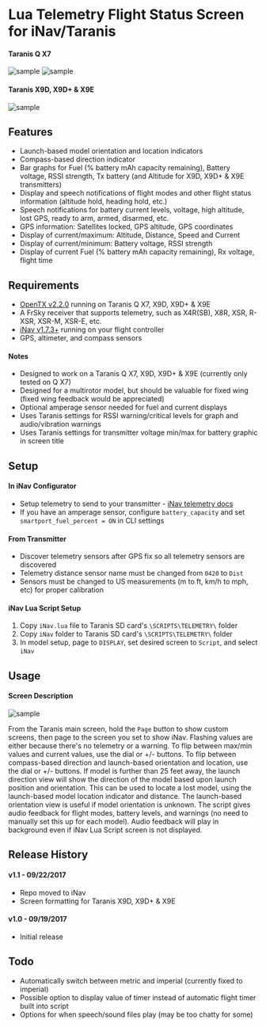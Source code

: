 # Lua Telemetry Flight Status Screen for iNav/Taranis

#### Taranis Q X7
![sample](http://www.leethost.com/link_pics/iNav1.png "Launch-based model orientation and location indicators")
![sample](http://www.leethost.com/link_pics/iNav2.png "Compass-based direction indicator")

#### Taranis X9D, X9D+ & X9E
![sample](http://www.leethost.com/link_pics/iNav3.png "View on Taranis X9D, X9D+ & X9E")

## Features

* Launch-based model orientation and location indicators
* Compass-based direction indicator
* Bar graphs for Fuel (% battery mAh capacity remaining), Battery voltage, RSSI strength, Tx battery (and Altitude for X9D, X9D+ & X9E transmitters)
* Display and speech notifications of flight modes and other flight status information (altitude hold, heading hold, etc.)
* Speech notifications for battery current levels, voltage, high altitude, lost GPS, ready to arm, armed, disarmed, etc.
* GPS information: Satellites locked, GPS altitude, GPS coordinates
* Display of current/maximum: Altitude, Distance, Speed and Current
* Display of current/minimum: Battery voltage, RSSI strength
* Display of current Fuel (% battery mAh capacity remaining), Rx voltage, flight time

## Requirements

* [OpenTX v2.2.0](http://www.open-tx.org/) running on Taranis Q X7, X9D, X9D+ & X9E
* A FrSky receiver that supports telemetry, such as X4R(SB), X8R, XSR, R-XSR, XSR-M, XSR-E, etc.
* [iNav v1.7.3+](https://github.com/iNavFlight/inav/releases) running on your flight controller
* GPS, altimeter, and compass sensors

#### Notes

* Designed to work on a Taranis Q X7, X9D, X9D+ & X9E (currently only tested on Q X7)
* Designed for a multirotor model, but should be valuable for fixed wing (fixed wing feedback would be appreciated)
* Optional amperage sensor needed for fuel and current displays
* Uses Taranis settings for RSSI warning/critical levels for graph and audio/vibration warnings
* Uses Taranis settings for transmitter voltage min/max for battery graphic in screen title

## Setup

#### In iNav Configurator

* Setup telemetry to send to your transmitter - [iNav telemetry docs](https://github.com/iNavFlight/inav/blob/master/docs/Telemetry.md)
* If you have an amperage sensor, configure `battery_capacity` and set `smartport_fuel_percent = ON` in CLI settings

#### From Transmitter

* Discover telemetry sensors after GPS fix so all telemetry sensors are discovered
* Telemetry distance sensor name must be changed from `0420` to `Dist`
* Sensors must be changed to US measurements (m to ft, km/h to mph, etc) for proper calibration

#### iNav Lua Script Setup

1. Copy `iNav.lua` file to Taranis SD card's `\SCRIPTS\TELEMETRY\` folder
2. Copy `iNav` folder to Taranis SD card's `\SCRIPTS\TELEMETRY\` folder
3. In model setup, page to `DISPLAY`, set desired screen to `Script`, and select `iNav`

## Usage

#### Screen Description
![sample](http://www.leethost.com/link_pics/iNav4.png "Screen description")

From the Taranis main screen, hold the `Page` button to show custom screens, then page to the screen you set to show iNav.
Flashing values are either because there's no telemetry or a warning.
To flip between max/min values and current values, use the dial or +/- buttons.
To flip between compass-based direction and launch-based orientation and location, use the dial or +/- buttons.
If model is further than 25 feet away, the launch direction view will show the direction of the model based upon launch position and orientation.
This can be used to locate a lost model, using the launch-based model location indicator and distance.
The launch-based orientation view is useful if model orientation is unknown.
The script gives audio feedback for flight modes, battery levels, and warnings (no need to manually set this up for each model).
Audio feedback will play in background even if iNav Lua Script screen is not displayed.

## Release History

#### v1.1 - 09/22/2017
* Repo moved to iNav
* Screen formatting for Taranis X9D, X9D+ & X9E
#### v1.0 - 09/19/2017
* Initial release

## Todo

* Automatically switch between metric and imperial (currently fixed to imperial)
* Possible option to display value of timer instead of automatic flight timer built into script
* Options for when speech/sound files play (may be too chatty for some)
